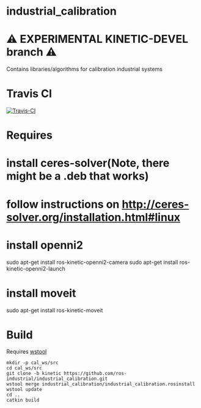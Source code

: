 industrial_calibration
======================

:warning: EXPERIMENTAL KINETIC-DEVEL branch :warning:
===

Contains libraries/algorithms for calibration industrial systems

# Travis CI

[![Travis-CI](https://api.travis-ci.org/ros-industrial/industrial_calibration.svg?branch=indigo-devel)](https://travis-ci.org/ros-industrial/industrial_calibration/branches)

# Requires
# install ceres-solver(Note, there might be a .deb that works)
#    follow instructions on http://ceres-solver.org/installation.html#linux

# install openni2
sudo apt-get install ros-kinetic-openni2-camera
sudo apt-get install ros-kinetic-openni2-launch

# install moveit
sudo apt-get install ros-kinetic-moveit

# Build
Requires [wstool](http://wiki.ros.org/wstool)
```
mkdir -p cal_ws/src
cd cal_ws/src
git clone -b kinetic https://github.com/ros-industrial/industrial_calibration.git
wstool merge industrial_calibration/industrial_calibration.rosinstall
wstool update
cd ..
catkin build
```
